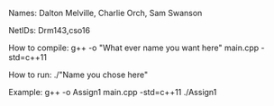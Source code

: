 Names: Dalton Melville, Charlie Orch, Sam Swanson

NetIDs: Drm143,cso16

How to compile: g++ -o "What ever name you want here" main.cpp -std=c++11

How to run: ./"Name you chose here"


Example: g++ -o Assign1 main.cpp -std=c++11
         ./Assign1
